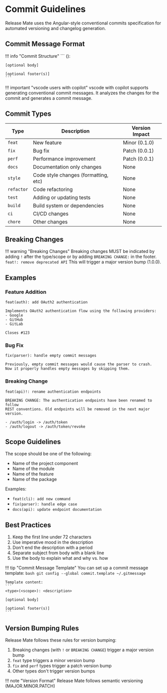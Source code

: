 # Commit Guidelines

Release Mate uses the Angular-style conventional commits specification for automated versioning and changelog generation.

## Commit Message Format

!!! info "Commit Structure"
    ```
    <type>(<scope>): <description>

    [optional body]

    [optional footer(s)]
    ```
!!! important "vscode users with copilot"
    vscode with copilot supports generating conventional commit messages. It analyzes the changes for the commit and generates a commit message.

## Commit Types

| Type | Description | Version Impact |
|------|-------------|----------------|
| `feat` | New feature | Minor (0.1.0) |
| `fix` | Bug fix | Patch (0.0.1) |
| `perf` | Performance improvement | Patch (0.0.1) |
| `docs` | Documentation only changes | None |
| `style` | Code style changes (formatting, etc) | None |
| `refactor` | Code refactoring | None |
| `test` | Adding or updating tests | None |
| `build` | Build system or dependencies | None |
| `ci` | CI/CD changes | None |
| `chore` | Other changes | None |

## Breaking Changes

!!! warning "Breaking Changes"
    Breaking changes MUST be indicated by adding `!` after the type/scope or by adding `BREAKING CHANGE:` in the footer.
    ```
    feat!: remove deprecated API
    ```
    This will trigger a major version bump (1.0.0).

## Examples

### Feature Addition
```
feat(auth): add OAuth2 authentication

Implements OAuth2 authentication flow using the following providers:
- Google
- GitHub
- GitLab

Closes #123
```

### Bug Fix
```
fix(parser): handle empty commit messages

Previously, empty commit messages would cause the parser to crash.
Now it properly handles empty messages by skipping them.
```

### Breaking Change
```
feat(api)!: rename authentication endpoints

BREAKING CHANGE: The authentication endpoints have been renamed to follow
REST conventions. Old endpoints will be removed in the next major version.

- /auth/login -> /auth/token
- /auth/logout -> /auth/token/revoke
```

## Scope Guidelines

The scope should be one of the following:

- Name of the project component
- Name of the module
- Name of the feature
- Name of the package

Examples:
- `feat(cli): add new command`
- `fix(parser): handle edge case`
- `docs(api): update endpoint documentation`

## Best Practices

1. Keep the first line under 72 characters
2. Use imperative mood in the description
3. Don't end the description with a period
4. Separate subject from body with a blank line
5. Use the body to explain what and why vs. how

!!! tip "Commit Message Template"
    You can set up a commit message template:
    ```bash
    git config --global commit.template ~/.gitmessage
    ```
    
    Template content:
    ```
    <type>(<scope>): <description>

    [optional body]

    [optional footer(s)]
    ```

## Version Bumping Rules

Release Mate follows these rules for version bumping:

1. Breaking changes (with `!` or `BREAKING CHANGE`) trigger a major version bump
2. `feat` type triggers a minor version bump
3. `fix` and `perf` types trigger a patch version bump
4. Other types don't trigger version bumps

!!! note "Version Format"
    Release Mate follows semantic versioning (MAJOR.MINOR.PATCH) 